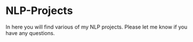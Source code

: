 # NLP-Projects
In here you will find various of my NLP projects. Please let me know if you have any questions.
